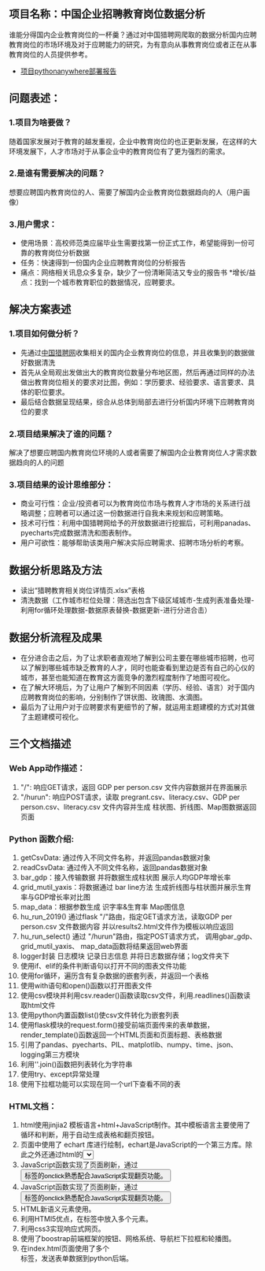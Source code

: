 ## 项目名称：中国企业招聘教育岗位数据分析
谁能分得国内企业教育岗位的一杯羹？通过对中国猎聘网爬取的数据分析国内应聘教育岗位的市场环境及对于应聘能力的研究，为有意向从事教育岗位或者正在从事教育岗位的人员提供参考。
* [项目pythonanywhere部署报告](http://littlelucaszy.pythonanywhere.com/)

## 问题表述：
### 1.项目为啥要做？
随着国家发展对于教育的越发重视，企业中教育岗位的也正更新发展，在这样的大环境发展下，人才市场对于从事企业中的教育岗位有了更为强烈的需求。
### 2.是谁有需要解决的问题？
想要应聘国内教育岗位的人、需要了解国内企业教育岗位数据趋向的人（用户画像）
### 3.用户需求：
* 使用场景：高校师范类应届毕业生需要找第一份正式工作，希望能得到一份可靠的教育岗位分析数据
* 任务：快速得到一份国内企业应聘教育岗位的分析报告
* 痛点：网络相关讯息众多复杂，缺少了一份清晰简洁又专业的报告书
*增长/益点：找到一个城市教育职位的数据情况，应聘要求。

## 解决方案表述
### 1.项目如何做分析？
* 先通过[中国猎聘网](https://www.liepin.com/city-gz/zhaopin/?init=1)收集相关的国内企业教育岗位的信息，并且收集到的数据做好数据清洗
* 首先从全局观出发做出大的教育岗位数量分布地区图，然后再通过同样的办法做出教育岗位相关的要求对比图，例如：学历要求、经验要求、语言要求、具体的职位要求。
* 最后结合数据呈现结果，综合从总体到局部去进行分析国内环境下应聘教育岗位的要求
### 2.项目结果解决了谁的问题？
解决了想要应聘国内教育岗位环境的人或者需要了解国内企业教育岗位人才需求数据趋向的人的问题
### 3.项目结果的设计思维部分：
* 商业可行性：企业/投资者可以为教育岗位市场与教育人才市场的关系进行战略调整；应聘者可以通过这一份数据进行自我未来规划和应聘策略。
* 技术可行性：利用中国猎聘网给予的开放数据进行挖掘后，可利用panadas、pyecharts完成数据清洗和图表制作。
* 用户可欲性：能够帮助该类用户解决实际应聘需求、招聘市场分析的考察。 

## 数据分析思路及方法
* 读出“猎聘教育相关岗位详情页.xlsx”表格
* 清洗数据（工作城市栏位处理：筛选出包含下级区域城市-生成列表准备处理-利用for循环处理数据-数据原表替换-数据更新-进行分进合击）

## 数据分析流程及成果
* 在分进合击之后，为了让求职者直观地了解到公司主要在哪些城市招聘，也可以了解到哪些城市缺乏教育的人才，同时也能查看到里边是否有自己的心仪的城市，甚至也能知道在教育这方面竞争的激烈程度制作了地图可视化。
* 在了解大环境后，为了让用户了解到不同因素（学历、经验、语言）对于国内应聘教育岗位的影响，分别制作了饼状图、玫瑰图、水滴图。
* 最后为了让用户对于应聘要求有更细节的了解，就运用主题建模的方式对其做了主题建模可视化。

## 三个文档描述
### Web App动作描述：
1. "/": 响应GET请求，返回 GDP per person.csv 文件内容数据并在界面展示
2. "/hurun": 响应POST请求，读取 pregrant.csv、literacy.csv、GDP per person.csv、literacy.csv 文件内容并生成 柱状图、折线图、Map图数据返回页面
### Python 函数介绍:
1. getCsvData: 通过传入不同文件名称，并返回pandas数据对象
2. readCsvData: 通过传入不同文件名称，返回pandas数据对象
3. bar_gdp：接入传输数据 并将数据生成柱状图 展示人均GDP年增长率
4. grid_mutil_yaxis：将数据通过 bar line方法 生成折线图与柱状图并展示生育率与GDP增长率对比图
5. map_data：根据参数生成 识字率&生育率 Map图信息
6. hu_run_2019() 通过flask "/"路由，指定GET请求方法，读取GDP per person.csv 文件数据内容 并以results2.html文件作为模板以响应返回 
7. hu_run_select() 通过 "/hurun"路由，指定POST请求方式， 调用gbar_gdp、 grid_mutil_yaxis、 map_data函数将结果返回web界面
8. logger封装 日志模块 记录日志信息 并将日志数据存储；log文件夹下
9. 使用if、elif的条件判断语句以打开不同的图表文件功能
10. 使用for循环，遍历含有复杂数据的嵌套列表，并返回一个表格
11. 使用with语句和open()函数以打开图表文件
12. 使用csv模块并利用csv.reader()函数读取csv文件，利用.readlines()函数读取html文件
13. 使用python内置函数list()使csv文件转化为嵌套列表
14. 使用flask模块的request.form()接受前端页面传来的表单数据，render_template()函数返回一个HTML页面和页面标题、表格数据
15. 引用了pandas、pyecharts、PIL、matplotlib、numpy、time、json、logging第三方模块
16. 利用''.join()函数把列表转化为字符串
17. 使用try、except异常处理
18. 使用下拉框功能可以实现在同一个url下查看不同的表
### HTML文档：
1. html使用jinjia2 模板语言+html+JavaScript制作。其中模板语言主要使用了循环和判断，用于自动生成表格和翻页按钮。
2. 页面中使用了 echart 库进行绘制，echart是JavaScript的一个第三方库。除此之外还通过html的<select>标签的onchange属性配合。
3. JavaScript函数实现了页面刷新，通过<button>标签的onclick熟悉配合JavaScript实现翻页功能。
3. JavaScript函数实现了页面刷新，通过<button>标签的onclick熟悉配合JavaScript实现翻页功能。
4. HTML新语义元素使用。
5. 利用HTMl5优点，在<a>标签中放入多个元素。
6. 利用css3实现响应式网页。
7. 使用了boostrap前端框架的按钮、网格系统、导航栏下拉框和轮播图。
8. 在index.html页面使用了多个<form>标签，发送表单数据到python后端。	

